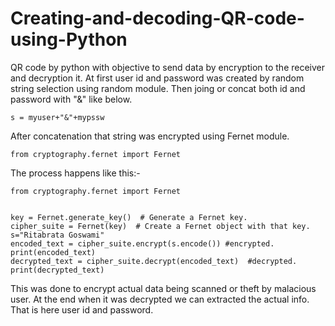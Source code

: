 # Creating-and-decoding-QR-code-using-Python
QR code by python with objective to send data by encryption to the receiver and decryption it. 
At first user id and password was created by random string selection using random module.
Then joing or concat both id and password with "&" like below.
```
s = myuser+"&"+mypssw
```

After concatenation that string was encrypted using Fernet module.
```
from cryptography.fernet import Fernet
```
The process happens like this:-
```
from cryptography.fernet import Fernet


key = Fernet.generate_key()  # Generate a Fernet key.
cipher_suite = Fernet(key)  # Create a Fernet object with that key.
s="Ritabrata Goswami"
encoded_text = cipher_suite.encrypt(s.encode()) #encrypted.
print(encoded_text)
decrypted_text = cipher_suite.decrypt(encoded_text)  #decrypted.
print(decrypted_text)
```

This was done to encrypt actual data being scanned or theft by malacious user.
At the end when it was decrypted we can extracted the actual info. That is here user id and password. 
